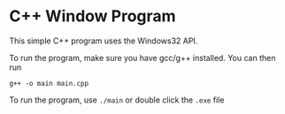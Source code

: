 # C++ Window Program
This simple C++ program uses the Windows32 API.

To run the program, make sure you have gcc/g++ installed. You can then run
```
g++ -o main main.cpp
```

To run the program, use `./main` or double click the `.exe` file